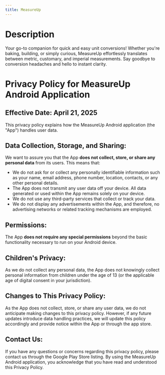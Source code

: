 ```yaml
---
title: MeasureUp
---
```


# Description
Your go-to companion for quick and easy unit conversions! Whether you're baking, building, or simply curious, MeasureUp effortlessly translates between metric, customary, and imperial measurements. Say goodbye to conversion headaches and hello to instant clarity.

# Privacy Policy for MeasureUp Android Application

## Effective Date: April 21, 2025
This privacy policy explains how the MeasureUp Android application (the "App") handles user data.

## Data Collection, Storage, and Sharing:
We want to assure you that the App **does not collect, store, or share any personal data** from its users. This means that:
* We do not ask for or collect any personally identifiable information such as your name, email address, phone number, location, contacts, or any other personal details.
* The App does not transmit any user data off your device. All data generated or used within the App remains solely on your device.
* We do not use any third-party services that collect or track your data.
* We do not display any advertisements within the App, and therefore, no advertising networks or related tracking mechanisms are employed.

## Permissions:
The App **does not require any special permissions** beyond the basic functionality necessary to run on your Android device.

## Children's Privacy:
As we do not collect any personal data, the App does not knowingly collect personal information from children under the age of 13 (or the applicable age of digital consent in your jurisdiction).

## Changes to This Privacy Policy:
As the App does not collect, store, or share any user data, we do not anticipate making changes to this privacy policy. However, if any future updates introduce data handling practices, we will update this policy accordingly and provide notice within the App or through the app store.

## Contact Us:
If you have any questions or concerns regarding this privacy policy, please contact us through the Google Play Store listing.
By using the MeasureUp Android application, you acknowledge that you have read and understood this Privacy Policy.
